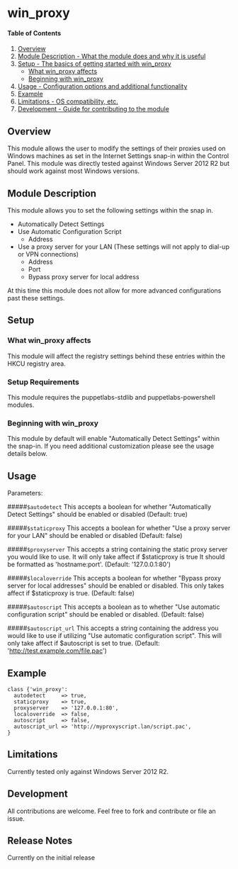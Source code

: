 # win_proxy

#### Table of Contents

1. [Overview](#overview)
2. [Module Description - What the module does and why it is useful](#module-description)
3. [Setup - The basics of getting started with win_proxy](#setup)
    * [What win_proxy affects](#what-win_proxy-affects)
    * [Beginning with win_proxy](#beginning-with-win_proxy)
4. [Usage - Configuration options and additional functionality](#usage)
5. [Example](#example)
5. [Limitations - OS compatibility, etc.](#limitations)
6. [Development - Guide for contributing to the module](#development)

## Overview

This module allows the user to modify the settings of their proxies used on Windows machines as set in the Internet Settings snap-in within the Control Panel. This module was directly tested against Windows Server 2012 R2 but should work against most Windows versions.

## Module Description

This module allows you to set the following settings within the snap in.
 - Automatically Detect Settings
 - Use Automatic Configuration Script
   - Address
 - Use a proxy server for your LAN (These settings will not apply to dial-up or VPN connections)
   - Address
   - Port
   - Bypass proxy server for local address

At this time this module does not allow for more advanced configurations past these settings.

## Setup

### What win_proxy affects

This module will affect the registry settings behind these entries within the HKCU registry area.

### Setup Requirements

This module requires the puppetlabs-stdlib and puppetlabs-powershell modules.

### Beginning with win_proxy

This module by default will enable "Automatically Detect Settings" within the snap-in. If you need additional customization please see the usage details below. 

## Usage

Parameters:

#####`$autodetect`
This accepts a boolean for whether "Automatically Detect Settings" should be enabled or disabled (Default: true)

#####`$staticproxy`
This accepts a boolean for whether "Use a proxy server for your LAN" should be enabled or disabled (Default: false)

#####`$proxyserver`
This accepts a string containing the static proxy server you would like to use. It will only take affect if $staticproxy is true It should be formatted as 'hostname:port'. (Default: '127.0.0.1:80')

#####`$localoverride`
This accepts a boolean for whether "Bypass proxy server for local addresses" should be enabled or disabled. This only takes affect if $staticproxy is true. (Default: false)

#####`$autoscript`
This accepts a boolean as to whether "Use automatic configuration script" should be enabled or disabled. (Default: false)

#####`$autoscript_url`
This accepts a string containing the address you would like to use if utilizing "Use automatic configuration script". This will only take affect if $autoscript is set to true. (Default: 'http://test.example.com/file.pac')

## Example
```puppet
class {'win_proxy':
  autodetect     => true,
  staticproxy    => true,
  proxyserver    => '127.0.0.1:80',
  localoverride  => false,
  autoscript     => false,
  autoscript_url => 'http://myproxyscript.lan/script.pac',
}
```
## Limitations

Currently tested only against Windows Server 2012 R2.

## Development

All contributions are welcome. Feel free to fork and contribute or file an issue.

## Release Notes
Currently on the initial release
